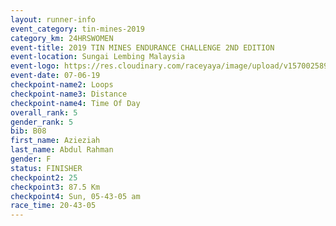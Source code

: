 ```yaml
---
layout: runner-info 
event_category: tin-mines-2019 
category_km: 24HRSWOMEN 
event-title: 2019 TIN MINES ENDURANCE CHALLENGE 2ND EDITION 
event-location: Sungai Lembing Malaysia 
event-logo: https://res.cloudinary.com/raceyaya/image/upload/v1570025899/logo/tinmines_fkmhj8.jpg 
event-date: 07-06-19 
checkpoint-name2: Loops 
checkpoint-name3: Distance 
checkpoint-name4: Time Of Day 
overall_rank: 5
gender_rank: 5
bib: B08
first_name: Azieziah
last_name: Abdul Rahman
gender: F
status: FINISHER
checkpoint2: 25
checkpoint3: 87.5 Km
checkpoint4: Sun, 05-43-05 am
race_time: 20-43-05
---
```

